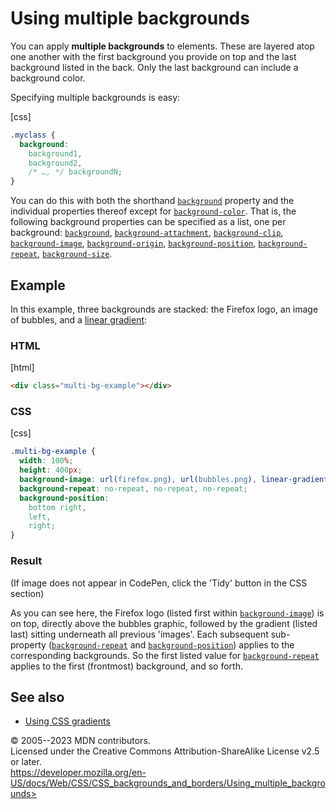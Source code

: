 Using multiple backgrounds
==========================

You can apply **multiple backgrounds** to elements. These are layered
atop one another with the first background you provide on top and the
last background listed in the back. Only the last background can include
a background color.

Specifying multiple backgrounds is easy:

[css]

```css
.myclass {
  background:
    background1,
    background2,
    /* …, */ backgroundN;
}
```

You can do this with both the shorthand [`background`](background.md)
property and the individual properties thereof except for
[`background-color`](background-color.md). That is, the following
background properties can be specified as a list, one per background:
[`background`](background.md),
[`background-attachment`](background-attachment.md),
[`background-clip`](background-clip.md),
[`background-image`](background-image.md),
[`background-origin`](background-origin.md),
[`background-position`](background-position.md),
[`background-repeat`](background-repeat.md),
[`background-size`](background-size.md).

Example
-------

In this example, three backgrounds are stacked: the Firefox logo, an
image of bubbles, and a [linear gradient](linear-gradient.md):

### HTML

[html]

```html
<div class="multi-bg-example"></div>
```

### CSS

[css]

```css
.multi-bg-example {
  width: 100%;
  height: 400px;
  background-image: url(firefox.png), url(bubbles.png), linear-gradient(to right, rgba(30, 75, 115, 1), rgba(255, 255, 255, 0));
  background-repeat: no-repeat, no-repeat, no-repeat;
  background-position:
    bottom right,
    left,
    right;
}
```

### Result

(If image does not appear in CodePen, click the \'Tidy\' button in the
CSS section)

As you can see here, the Firefox logo (listed first within
[`background-image`](background-image.md)) is on top, directly above the
bubbles graphic, followed by the gradient (listed last) sitting
underneath all previous \'images\'. Each subsequent sub-property
([`background-repeat`](background-repeat.md) and
[`background-position`](background-position.md)) applies to the
corresponding backgrounds. So the first listed value for
[`background-repeat`](background-repeat.md) applies to the first
(frontmost) background, and so forth.

See also
--------

- [Using CSS gradients](using_css_gradients.md)

© 2005--2023 MDN contributors.\
Licensed under the Creative Commons Attribution-ShareAlike License v2.5
or later.\
https://developer.mozilla.org/en-US/docs/Web/CSS/CSS_backgrounds_and_borders/Using_multiple_backgrounds>
